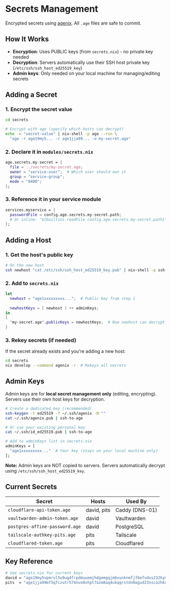 # Secrets Management

Encrypted secrets using [agenix](https://github.com/ryantm/agenix). All `.age` files are safe to commit.

## How It Works

- **Encryption**: Uses PUBLIC keys (from `secrets.nix`) - no private key needed
- **Decryption**: Servers automatically use their SSH host private key (`/etc/ssh/ssh_host_ed25519_key`)
- **Admin keys**: Only needed on your local machine for managing/editing secrets

## Adding a Secret

### 1. Encrypt the secret value

```bash
cd secrets

# Encrypt with age (specify which hosts can decrypt)
echo -n "secret-value" | nix-shell -p age --run \
  "age -r age19my5... -r age1jja99... -o my-secret.age"
```

### 2. Declare it in `modules/secrets.nix`

```nix
age.secrets.my-secret = {
  file = ../secrets/my-secret.age;
  owner = "service-user";  # Which user should own it
  group = "service-group";
  mode = "0400";
};
```

### 3. Reference it in your service module

```nix
services.myservice = {
  passwordFile = config.age.secrets.my-secret.path;
  # Or inline: "${builtins.readFile config.age.secrets.my-secret.path}"
};
```

## Adding a Host

### 1. Get the host's public key

```bash
# On the new host
ssh newhost "cat /etc/ssh/ssh_host_ed25519_key.pub" | nix-shell -p ssh-to-age --run "ssh-to-age"
```

### 2. Add to `secrets.nix`

```nix
let
  newhost = "age1xxxxxxxxx...";  # Public key from step 1
  
  newhostKeys = [ newhost ] ++ adminKeys;
in
{
  "my-secret.age".publicKeys = newhostKeys;  # Now newhost can decrypt this
}
```

### 3. Rekey secrets (if needed)

If the secret already exists and you're adding a new host:

```bash
cd secrets
nix develop --command agenix -r  # Rekeys all secrets
```

## Admin Keys

Admin keys are for **local secret management only** (editing, encrypting). Servers use their own host keys for decryption.

```bash
# Create a dedicated key (recommended)
ssh-keygen -t ed25519 -f ~/.ssh/agenix -N ""
cat ~/.ssh/agenix.pub | ssh-to-age

# Or use your existing personal key
cat ~/.ssh/id_ed25519.pub | ssh-to-age

# Add to adminKeys list in secrets.nix
adminKeys = [
  "age1xxxxxxxxx..."  # Your key (stays on your local machine only)
];
```

**Note:** Admin keys are NOT copied to servers. Servers automatically decrypt using `/etc/ssh/ssh_host_ed25519_key`.

## Current Secrets

| Secret | Hosts | Used By |
|--------|-------|---------|
| `cloudflare-api-token.age` | david, pits | Caddy (DNS-01) |
| `vaultwarden-admin-token.age` | david | Vaultwarden |
| `postgres-affine-password.age` | david | PostgreSQL |
| `tailscale-authkey-pits.age` | pits | Tailscale |
| `cloudflared-token.age` | pits | Cloudflared |

## Key Reference

```nix
# See secrets.nix for current keys
david = "age19my5vpmrvl5u9ug4frpdmuuemjhdgemgqjm6xunknmfjf6efvdxs232kym";
pits  = "age1jja99mf5qfczutr574nve8vhpt7azm8aq4ukqqrstdn0agud23nscazh6r";
```

